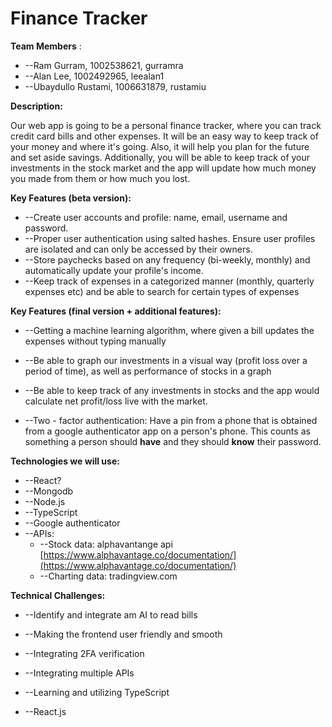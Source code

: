 # Finance Tracker

**Team Members** :

- --Ram Gurram, 1002538621, gurramra
- --Alan Lee, 1002492965, leealan1
- --Ubaydullo Rustami, 1006631879, rustamiu

**Description:**

Our web app is going to be a personal finance tracker, where you can track credit card bills and other expenses. It will be an easy way to keep track of your money and where it&#39;s going. Also, it will help you plan for the future and set aside savings. Additionally, you will be able to keep track of your investments in the stock market and the app will update how much money you made from them or how much you lost.

**Key Features (beta version):**

- --Create user accounts and profile: name, email, username and password.
- --Proper user authentication using salted hashes. Ensure user profiles are isolated and can only be accessed by their owners.
- --Store paychecks based on any frequency (bi-weekly, monthly) and automatically update your profile&#39;s income.
- --Keep track of expenses in a categorized manner (monthly, quarterly expenses etc) and be able to search for certain types of expenses

**Key Features (final version + additional features):**

- --Getting a machine learning algorithm, where given a bill updates the expenses without typing manually

- --Be able to graph our investments in a visual way (profit loss over a period of time), as well as performance of stocks in a graph
- --Be able to keep track of any investments in stocks and the app would calculate net profit/loss live with the market.
- --Two - factor authentication: Have a pin from a phone that is obtained from a google authenticator app on a person&#39;s phone. This counts as something a person should **have** and they should **know** their password.

**Technologies we will use:**

- --React?
- --Mongodb
- --Node.js
- --TypeScript
- --Google authenticator
- --APIs:
  - --Stock data: alphavantange api [https://www.alphavantage.co/documentation/](https://www.alphavantage.co/documentation/)
  - --Charting data: tradingview.com

**Technical Challenges:**

- --Identify and integrate am AI to read bills

- --Making the frontend user friendly and smooth
- --Integrating 2FA verification
- --Integrating multiple APIs
- --Learning and utilizing TypeScript
- --React.js
